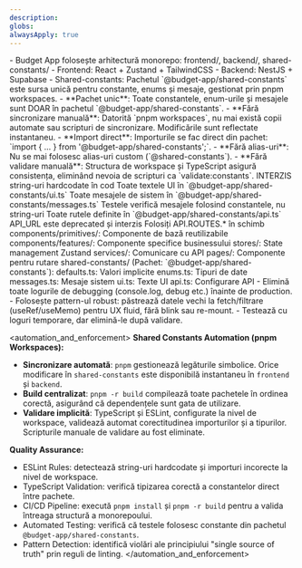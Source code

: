 ```yaml
---
description: 
globs: 
alwaysApply: true
---
```

<structure>
- Budget App folosește arhitectură monorepo: frontend/, backend/, shared-constants/
- Frontend: React + Zustand + TailwindCSS
- Backend: NestJS + Supabase
- Shared-constants: Pachetul `@budget-app/shared-constants` este sursa unică pentru constante, enums și mesaje, gestionat prin pnpm workspaces.
</structure>
<source_of_truth>
- **Pachet unic**: Toate constantele, enum-urile și mesajele sunt DOAR în pachetul `@budget-app/shared-constants`.
- **Fără sincronizare manuală**: Datorită `pnpm workspaces`, nu mai există copii automate sau scripturi de sincronizare. Modificările sunt reflectate instantaneu.
- **Import direct**: Importurile se fac direct din pachet: `import { ... } from '@budget-app/shared-constants';`.
- **Fără alias-uri**: Nu se mai folosesc alias-uri custom (`@shared-constants`).
- **Fără validare manuală**: Structura de workspace și TypeScript asigură consistența, eliminând nevoia de scripturi ca `validate:constants`.
</source_of_truth>
<text_and_messages>
INTERZIS string-uri hardcodate în cod
Toate textele UI în `@budget-app/shared-constants/ui.ts`
Toate mesajele de sistem în `@budget-app/shared-constants/messages.ts`
Testele verifică mesajele folosind constantele, nu string-uri
</text_and_messages>
<api_routes>
Toate rutele definite în `@budget-app/shared-constants/api.ts`
API_URL este deprecated și interzis
Folosiți API.ROUTES.* în schimb
</api_routes>
<directory_structure>
components/primitives/: Componente de bază reutilizabile
components/features/: Componente specifice businessului
stores/: State management Zustand
services/: Comunicare cu API
pages/: Componente pentru rutare
shared-constants/ (Pachet: `@budget-app/shared-constants`):
defaults.ts: Valori implicite
enums.ts: Tipuri de date
messages.ts: Mesaje sistem
ui.ts: Texte UI
api.ts: Configurare API
</directory_structure>
<logging_and_ux>
- Elimină toate logurile de debugging (console.log, debug etc.) înainte de production.
- Folosește pattern-ul robust: păstrează datele vechi la fetch/filtrare (useRef/useMemo) pentru UX fluid, fără blink sau re-mount.
- Testează cu loguri temporare, dar elimină-le după validare.
</logging_and_ux>

<automation_and_enforcement>
**Shared Constants Automation (pnpm Workspaces):**
- **Sincronizare automată**: `pnpm` gestionează legăturile simbolice. Orice modificare în `shared-constants` este disponibilă instantaneu în `frontend` și `backend`.
- **Build centralizat**: `pnpm -r build` compilează toate pachetele în ordinea corectă, asigurând că dependențele sunt gata de utilizare.
- **Validare implicită**: TypeScript și ESLint, configurate la nivel de workspace, validează automat corectitudinea importurilor și a tipurilor. Scripturile manuale de validare au fost eliminate.

**Quality Assurance:**
- ESLint Rules: detectează string-uri hardcodate și importuri incorecte la nivel de workspace.
- TypeScript Validation: verifică tipizarea corectă a constantelor direct între pachete.
- CI/CD Pipeline: execută `pnpm install` și `pnpm -r build` pentru a valida întreaga structură a monorepoului.
- Automated Testing: verifică că testele folosesc constante din pachetul `@budget-app/shared-constants`.
- Pattern Detection: identifică violări ale principiului "single source of truth" prin reguli de linting.
</automation_and_enforcement>